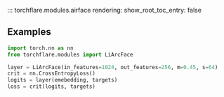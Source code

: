 ::: torchflare.modules.airface
    rendering:
         show_root_toc_entry: false
## Examples

``` python
import torch.nn as nn
from torchflare.modules import LiArcFace

layer = LiArcFace(in_features=1024, out_features=256, m=0.45, s=64)
crit = nn.CrossEntropyLoss()
logits = layer(emebedding, targets)
loss = crit(logits, targets)
```
